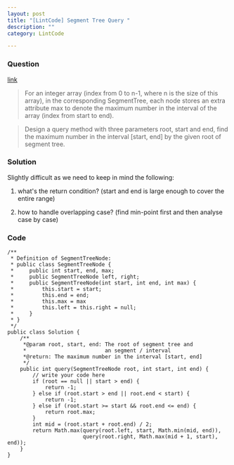 ```yaml
---
layout: post
title: "[LintCode] Segment Tree Query "
description: ""
category: LintCode

---
```


### Question 

[link](http://www.lintcode.com/en/problem/segment-tree-query/)

> For an integer array (index from 0 to n-1, where n is the size of this array), in the corresponding SegmentTree, each node stores an extra attribute max to denote the maximum number in the interval of the array (index from start to end).

> Design a query method with three parameters root, start and end, find the maximum number in the interval [start, end] by the given root of segment tree.

### Solution

Slightly difficult as we need to keep in mind the following: 

1. what's the return condition? (start and end is large enough to cover the entire range)

1. how to handle overlapping case? (find min-point first and then analyse case by case)

### Code

    /**
     * Definition of SegmentTreeNode:
     * public class SegmentTreeNode {
     *     public int start, end, max;
     *     public SegmentTreeNode left, right;
     *     public SegmentTreeNode(int start, int end, int max) {
     *         this.start = start;
     *         this.end = end;
     *         this.max = max
     *         this.left = this.right = null;
     *     }
     * }
     */
    public class Solution {
        /**
         *@param root, start, end: The root of segment tree and 
         *                         an segment / interval
         *@return: The maximum number in the interval [start, end]
         */
        public int query(SegmentTreeNode root, int start, int end) {
            // write your code here
            if (root == null || start > end) {
                return -1;
            } else if (root.start > end || root.end < start) {
                return -1;
            } else if (root.start >= start && root.end <= end) {
                return root.max;
            }
            int mid = (root.start + root.end) / 2;
            return Math.max(query(root.left, start, Math.min(mid, end)), 
                            query(root.right, Math.max(mid + 1, start), end));
        }
    }
